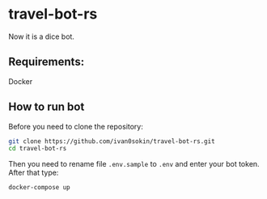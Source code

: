 # travel-bot-rs

Now it is a dice bot.

## Requirements:
Docker

## How to run bot
Before you need to clone the repository:

```sh
git clone https://github.com/ivan0sokin/travel-bot-rs.git
cd travel-bot-rs
```

Then you need to rename file ```.env.sample``` to ```.env``` and enter your bot token. \
After that type:

```sh
docker-compose up
```